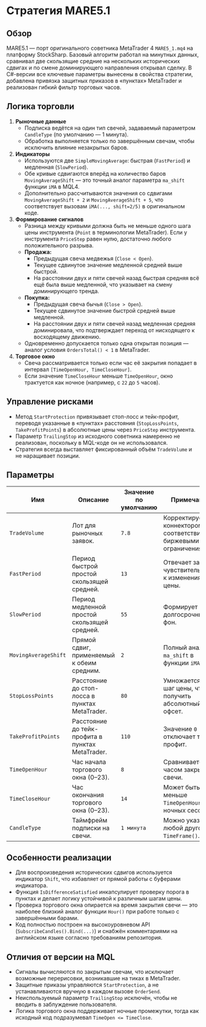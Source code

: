 # Стратегия MARE5.1

## Обзор
MARE5.1 — порт оригинального советника MetaTrader 4 `MARE5_1.mq4` на платформу StockSharp. Базовый алгоритм работал на минутных данных, сравнивал две скользящие средние на нескольких исторических сдвигах и по смене доминирующего направления открывал сделку. В C#-версии все ключевые параметры вынесены в свойства стратегии, добавлена привязка защитных приказов в «пунктах» MetaTrader и реализован гибкий фильтр торговых часов.

## Логика торговли
1. **Рыночные данные**
   - Подписка ведётся на один тип свечей, задаваемый параметром `CandleType` (по умолчанию — 1 минута).
   - Обработка выполняется только по завершённым свечам, чтобы исключить влияние незакрытых баров.
2. **Индикаторы**
   - Используются две `SimpleMovingAverage`: быстрая (`FastPeriod`) и медленная (`SlowPeriod`).
   - Обе кривые сдвигаются вперёд на количество баров `MovingAverageShift` — это точный аналог параметра `ma_shift` функции `iMA` в MQL4.
   - Дополнительно рассчитываются значения со сдвигами `MovingAverageShift + 2` и `MovingAverageShift + 5`, что соответствует вызовам `iMA(..., shift=2/5)` в оригинальном коде.
3. **Формирование сигналов**
   - Разница между кривыми должна быть не меньше одного шага цены инструмента (`Point` в терминологии MetaTrader). Если у инструмента `PriceStep` равен нулю, достаточно любого положительного разрыва.
   - **Продажа:**
     - Предыдущая свеча медвежья (`Close < Open`).
     - Текущее сдвинутое значение медленной средней выше быстрой.
     - На расстоянии двух и пяти свечей назад быстрая средняя всё ещё была выше медленной, что указывает на смену доминирующего тренда.
   - **Покупка:**
     - Предыдущая свеча бычья (`Close > Open`).
     - Текущее сдвинутое значение быстрой средней выше медленной.
     - На расстоянии двух и пяти свечей назад медленная средняя доминировала, что подтверждает переход от нисходящего к восходящему движению.
   - Одновременно допускается только одна открытая позиция — аналог условия `OrdersTotal() < 1` в MetaTrader.
4. **Торговое окно**
   - Свеча рассматривается только если час её закрытия попадает в интервал `[TimeOpenHour, TimeCloseHour]`.
   - Если значение `TimeCloseHour` меньше `TimeOpenHour`, окно трактуется как ночное (например, с `22` до `5` часов).

## Управление рисками
- Метод `StartProtection` привязывает стоп-лосс и тейк-профит, переводя указанные в «пунктах» расстояния (`StopLossPoints`, `TakeProfitPoints`) в абсолютные цены через `PriceStep` инструмента.
- Параметр `TrailingStop` из исходного советника намеренно не реализован, поскольку в MQL-коде он не использовался.
- Стратегия всегда выставляет фиксированный объём `TradeVolume` и не наращивает позиции.

## Параметры
| Имя | Описание | Значение по умолчанию | Примечания |
| --- | --- | --- | --- |
| `TradeVolume` | Лот для рыночных заявок. | `7.8` | Корректируется коннектором в соответствии с биржевыми ограничениями. |
| `FastPeriod` | Период быстрой простой скользящей средней. | `13` | Отвечает за чувствительность к изменениям цены. |
| `SlowPeriod` | Период медленной простой скользящей средней. | `55` | Формирует долгосрочный фон. |
| `MovingAverageShift` | Прямой сдвиг, применяемый к обеим средним. | `2` | Полный аналог `ma_shift` в функции `iMA`. |
| `StopLossPoints` | Расстояние до стоп-лосса в пунктах MetaTrader. | `80` | Умножается на шаг цены, чтобы получить абсолютный офсет. |
| `TakeProfitPoints` | Расстояние до тейк-профита в пунктах MetaTrader. | `110` | Значение `0` отключает тейк-профит. |
| `TimeOpenHour` | Час начала торгового окна (0–23). | `8` | Сравнивается с часом закрытия свечи. |
| `TimeCloseHour` | Час окончания торгового окна (0–23). | `14` | Может быть меньше `TimeOpenHour` для ночных сессий. |
| `CandleType` | Таймфрейм подписки на свечи. | `1 минута` | Можно указать любой другой `TimeFrame()`. |

## Особенности реализации
- Для воспроизведения исторических сдвигов используется индикатор `Shift`, что избавляет от прямой работы с буферами индикатора.
- Функция `IsDifferenceSatisfied` инкапсулирует проверку порога в пунктах и делает логику устойчивой к различным шагам цены.
- Проверка торгового окна опирается на время закрытия свечи — это наиболее близкий аналог функции `Hour()` при работе только с завершёнными барами.
- Код полностью построен на высокоуровневом API (`SubscribeCandles().Bind(...)`) и снабжён комментариями на английском языке согласно требованиям репозитория.

## Отличия от версии на MQL
- Сигналы вычисляются по закрытым свечам, что исключает возможные перерисовки, возникавшие на тиках в MetaTrader.
- Защитные приказы управляются `StartProtection`, а не устанавливаются вручную в каждом вызове `OrderSend`.
- Неиспользуемый параметр `TrailingStop` исключён, чтобы не вводить в заблуждение пользователя.
- Логика торгового окна поддерживает ночные промежутки, тогда как исходный код подразумевал `TimeOpen <= TimeClose`.
